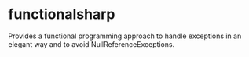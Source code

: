 # functionalsharp
Provides a functional programming approach to handle exceptions in an elegant way and to avoid NullReferenceExceptions.
